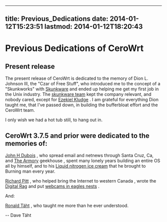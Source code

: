 
---
title: Previous_Dedications
date: 2014-01-12T15:23:51
lastmod: 2014-01-12T18:20:43
---
Previous Dedications of CeroWrt
===============================

Present release
---------------

The present release of CeroWrt is dedicated to the memory of Dion L.
Johnson III, the "Czar of Free Stuff", who introduced me to the concept
of a "Skunkworks" with
[Skunkware](http://en.wikipedia.org/wiki/SCO_Skunkware) and ended up
helping me get my first job in the Unix industry. The [skunkware
team](ftp://ftp2.sco.com/skunkware/tmp/credits.html) kept the company
relevant, and nobody cared, except for [Ezekiel
Kludge](http://www.youtube.com/watch?v=QECNF-GxbDQ) . I am grateful for
everything Dion taught me, that I've passed down, in building the
bufferbloat effort and the CeroWrt team.

I only wish we had a hot tub still, to hang out in.

CeroWrt 3.7.5 and prior were dedicated to the memories of:
----------------------------------------------------------

[John H Dubois](http://www.spcecdt.com) , who spread email and netnews
through Santa Cruz, Ca, and [The Armory](http://www.armory.com)
geekhouse , spent many lonely years building an entire OS all by
himself, and to his [Liquid nitrogen ice
cream](http://www.armory.com/~spcecdt/cooking/recipes/chocolateIceCream.html)
that he brought to Burning man every year.

[Richard Pitt](http://digital-rag.com) , who helped bring the Internet
to western Canada , wrote the [Digital
Rag](http://digital-rag.com/article.php/Buffer-Bloat-Packet-Lossand) and
put [webcams in eagles
nests](http://www.hancockwildlife.org/article.php/RichardPittFund) .

And:

[Ronald Täht](http://ronsravings.blogspot.com) , who taught me more than
he ever understood.

-- Dave Täht
